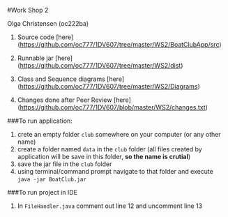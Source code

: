 
#Work Shop 2

Olga Christensen (oc222ba)


1. Source code [here] (https://github.com/oc777/1DV607/tree/master/WS2/BoatClubApp/src)

2. Runnable jar [here] (https://github.com/oc777/1DV607/tree/master/WS2/dist)

3. Class and Sequence diagrams [here] (https://github.com/oc777/1DV607/tree/master/WS2/Diagrams)

4. Changes done after Peer Review [here] (https://github.com/oc777/1DV607/blob/master/WS2/changes.txt)


###To run application:  

1. crete an empty folder ```club``` somewhere on your computer (or any other name)    
2. create a folder named ```data``` in the ```club``` folder (all files created by application will be save in this folder, __so the name is crutial__)   
3. save the jar file in the ```club``` folder  
4. using terminal/command prompt navigate to that folder and execute  
`java -jar BoatClub.jar `  


###To run project in IDE

1. In `FileHandler.java` comment out line 12 and uncomment line 13  
